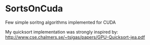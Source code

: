 # SortsOnCuda
Few simple soritng algorithms implemented for CUDA

My quicksort implementation was strongly inspired by:
http://www.cse.chalmers.se/~tsigas/papers/GPU-Quicksort-jea.pdf
